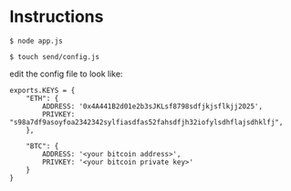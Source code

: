 # Instructions

`$ node app.js`

`$ touch send/config.js`

edit the config file to look like:

```
exports.KEYS = {
	"ETH": {
		ADDRESS: '0x4A441B2d01e2b3sJKLsf8798sdfjkjsflkjj2025',
		PRIVKEY: "s98a7df9asoyfoa2342342sylfiasdfas52fahsdfjh32iofylsdhflajsdhklfj", 
	},

	"BTC": {
		ADDRESS: '<your bitcoin address>',
		PRIVKEY: '<your bitcoin private key>'
	}
}
```